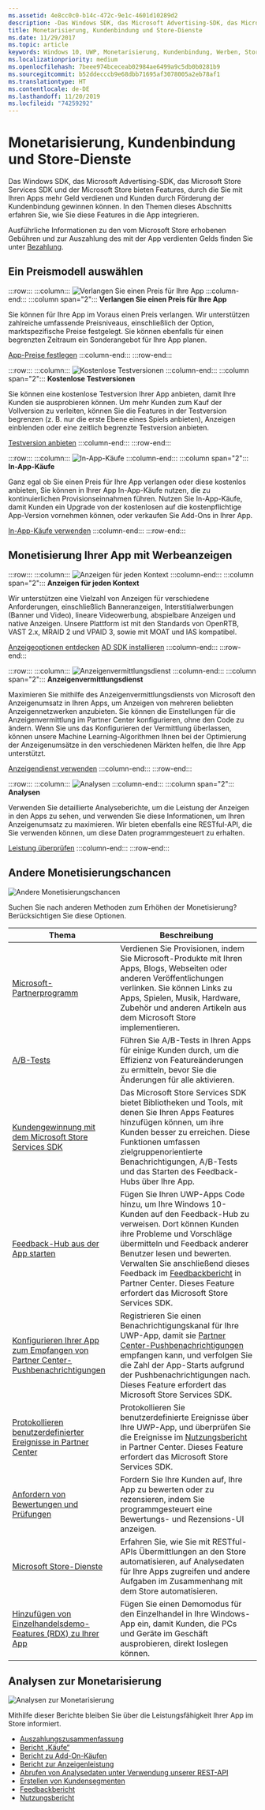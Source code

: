 ```yaml
---
ms.assetid: 4e8cc0c0-b14c-472c-9e1c-4601d10289d2
description: -Das Windows SDK, das Microsoft Advertising-SDK, das Microsoft Store Services SDK und der Microsoft Store bieten zahlreiche Features, durch die Sie mit Ihren Apps mehr Geld verdienen und Kunden durch Förderung der Kundenbindung gewinnen können.
title: Monetarisierung, Kundenbindung und Store-Dienste
ms.date: 11/29/2017
ms.topic: article
keywords: Windows 10, UWP, Monetarisierung, Kundenbindung, Werben, Store-Dienste
ms.localizationpriority: medium
ms.openlocfilehash: 7beee974bceceab02984ae6499a9c5db0b0281b9
ms.sourcegitcommit: b52ddecccb9e68dbb71695af3078005a2eb78af1
ms.translationtype: HT
ms.contentlocale: de-DE
ms.lasthandoff: 11/20/2019
ms.locfileid: "74259292"
---
```

# <a name="monetization-engagement-and-store-services"></a>Monetarisierung, Kundenbindung und Store-Dienste

Das Windows SDK, das Microsoft Advertising-SDK, das Microsoft Store Services SDK und der Microsoft Store bieten Features, durch die Sie mit Ihren Apps mehr Geld verdienen und Kunden durch Förderung der Kundenbindung gewinnen können. In den Themen dieses Abschnitts erfahren Sie, wie Sie diese Features in die App integrieren.

Ausführliche Informationen zu den vom Microsoft Store erhobenen Gebühren und zur Auszahlung des mit der App verdienten Gelds finden Sie unter [Bezahlung](../publish/getting-paid-apps.md).

## <a name="choose-a-pricing-model"></a>Ein Preismodell auswählen

:::row:::
    :::column:::
        ![Verlangen Sie einen Preis für Ihre App](images/pricing-charge-price.png)
    :::column-end:::
    :::column span="2":::
**Verlangen Sie einen Preis für Ihre App**

Sie können für Ihre App im Voraus einen Preis verlangen. Wir unterstützen zahlreiche umfassende Preisniveaus, einschließlich der Option, marktspezifische Preise festgelegt. Sie können ebenfalls für einen begrenzten Zeitraum ein Sonderangebot für Ihre App planen.

[App-Preise festlegen](../publish/set-app-pricing-and-availability.md)
    :::column-end:::
:::row-end:::

:::row:::
    :::column:::
        ![Kostenlose Testversionen](images/pricing-free-trial.png)
    :::column-end:::
    :::column span="2":::
**Kostenlose Testversionen**

Sie können eine kostenlose Testversion Ihrer App anbieten, damit Ihre Kunden sie ausprobieren können. Um mehr Kunden zum Kauf der Vollversion zu verleiten, können Sie die Features in der Testversion begrenzen (z. B. nur die erste Ebene eines Spiels anbieten), Anzeigen einblenden oder eine zeitlich begrenzte Testversion anbieten.

[Testversion anbieten](in-app-purchases-and-trials.md)
    :::column-end:::
:::row-end:::

:::row:::
    :::column:::
        ![In-App-Käufe](images/pricing-in-app-purchases.png)
    :::column-end:::
    :::column span="2":::
**In-App-Käufe**

Ganz egal ob Sie einen Preis für Ihre App verlangen oder diese kostenlos anbieten, Sie können in Ihrer App In-App-Käufe nutzen, die zu kontinuierlichen Provisionseinnahmen führen. Nutzen Sie In-App-Käufe, damit Kunden ein Upgrade von der kostenlosen auf die kostenpflichtige App-Version vornehmen können, oder verkaufen Sie Add-Ons in Ihrer App.

[In-App-Käufe verwenden](in-app-purchases-and-trials.md)
    :::column-end:::
:::row-end:::

## <a name="monetize-your-app-with-ads"></a>Monetisierung Ihrer App mit Werbeanzeigen

:::row:::
    :::column:::
        ![Anzeigen für jeden Kontext](images/monetize-ads-every-context.png)
    :::column-end:::
    :::column span="2":::
**Anzeigen für jeden Kontext**

Wir unterstützen eine Vielzahl von Anzeigen für verschiedene Anforderungen, einschließlich Banneranzeigen, Interstitialwerbungen (Banner und Video), lineare Videowerbung, abspielbare Anzeigen und native Anzeigen. Unsere Plattform ist mit den Standards von OpenRTB, VAST 2.x, MRAID 2 und VPAID 3, sowie mit MOAT und IAS kompatibel.

[Anzeigeoptionen entdecken](../publish/create-an-ad-campaign-for-your-app.md)
[AD SDK installieren](https://marketplace.visualstudio.com/items?itemName=AdMediator.MicrosoftAdvertisingSDK)
    :::column-end:::
:::row-end:::

:::row:::
    :::column:::
        ![Anzeigenvermittlungsdienst](images/monetize-ad-mediation-service.png)
    :::column-end:::
    :::column span="2":::
**Anzeigenvermittlungsdienst**

Maximieren Sie mithilfe des Anzeigenvermittlungsdiensts von Microsoft den Anzeigenumsatz in Ihren Apps, um Anzeigen von mehreren beliebten Anzeigennetzwerken anzubieten. Sie können die Einstellungen für die Anzeigenvermittlung im Partner Center konfigurieren, ohne den Code zu ändern. Wenn Sie uns das Konfigurieren der Vermittlung überlassen, können unsere Machine Learning-Algorithmen Ihnen bei der Optimierung der Anzeigenumsätze in den verschiedenen Märkten helfen, die Ihre App unterstützt.

[Anzeigendienst verwenden](https://blogs.windows.com/windowsdeveloper/2017/05/08/announcing-microsofts-ad-mediation-service/)
    :::column-end:::
:::row-end:::

:::row:::
    :::column:::
        ![Analysen](images/monetize-analytics-pie-chart.png)
    :::column-end:::
    :::column span="2":::
**Analysen**

Verwenden Sie detaillierte Analyseberichte, um die Leistung der Anzeigen in den Apps zu sehen, und verwenden Sie diese Informationen, um Ihren Anzeigenumsatz zu maximieren. Wir bieten ebenfalls eine RESTful-API, die Sie verwenden können, um diese Daten programmgesteuert zu erhalten.

[Leistung überprüfen](../publish/advertising-performance-report.md)
    :::column-end:::
:::row-end:::

## <a name="other-monetization-opportunities"></a>Andere Monetisierungschancen

![Andere Monetisierungschancen](images/monetize-other-opportunities.png)

Suchen Sie nach anderen Methoden zum Erhöhen der Monetisierung? Berücksichtigen Sie diese Optionen.

 Thema                | Beschreibung                 |
|--------------------|-----------------------------|
| [Microsoft-Partnerprogramm](https://www.microsoftaffiliates.com/) | Verdienen Sie Provisionen, indem Sie Microsoft-Produkte mit Ihren Apps, Blogs, Webseiten oder anderen Veröffentlichungen verlinken. Sie können Links zu Apps, Spielen, Musik, Hardware, Zubehör und anderen Artikeln aus dem Microsoft Store implementieren.
| [A/B-Tests](https://docs.microsoft.com/windows/uwp/monetize/run-app-experiments-with-a-b-testing) | Führen Sie A/B-Tests in Ihren Apps für einige Kunden durch, um die Effizienz von Featureänderungen zu ermitteln, bevor Sie die Änderungen für alle aktivieren.
| [Kundengewinnung mit dem Microsoft Store Services SDK](microsoft-store-services-sdk.md) | Das Microsoft Store Services SDK bietet Bibliotheken und Tools, mit denen Sie Ihren Apps Features hinzufügen können, um ihre Kunden besser zu erreichen. Diese Funktionen umfassen zielgruppenorientierte Benachrichtigungen, A/B-Tests und das Starten des Feedback-Hubs über Ihre App.
| [Feedback-Hub aus der App starten](launch-feedback-hub-from-your-app.md) | Fügen Sie Ihren UWP-Apps Code hinzu, um Ihre Windows 10-Kunden auf den Feedback-Hub zu verweisen. Dort können Kunden ihre Probleme und Vorschläge übermitteln und Feedback anderer Benutzer lesen und bewerten. Verwalten Sie anschließend dieses Feedback im [Feedbackbericht](../publish/feedback-report.md) in Partner Center. Dieses Feature erfordert das Microsoft Store Services SDK. 
| [Konfigurieren Ihrer App zum Empfangen von Partner Center-Pushbenachrichtigungen](configure-your-app-to-receive-dev-center-notifications.md) | Registrieren Sie einen Benachrichtigungskanal für Ihre UWP-App, damit sie [Partner Center-Pushbenachrichtigungen](../publish/send-push-notifications-to-your-apps-customers.md) empfangen kann, und verfolgen Sie die Zahl der App-Starts aufgrund der Pushbenachrichtigungen nach. Dieses Feature erfordert das Microsoft Store Services SDK.
| [Protokollieren benutzerdefinierter Ereignisse in Partner Center](log-custom-events-for-dev-center.md) | Protokollieren Sie benutzerdefinierte Ereignisse über Ihre UWP-App, und überprüfen Sie die Ereignisse im [Nutzungsbericht](../publish/usage-report.md) in Partner Center. Dieses Feature erfordert das Microsoft Store Services SDK.
| [Anfordern von Bewertungen und Prüfungen](request-ratings-and-reviews.md) | Fordern Sie Ihre Kunden auf, Ihre App zu bewerten oder zu rezensieren, indem Sie programmgesteuert eine Bewertungs- und Rezensions-UI anzeigen.
| [Microsoft Store-Dienste](using-windows-store-services.md) | Erfahren Sie, wie Sie mit RESTful-APIs Übermittlungen an den Store automatisieren, auf Analysedaten für Ihre Apps zugreifen und andere Aufgaben im Zusammenhang mit dem Store automatisieren.
| [Hinzufügen von Einzelhandelsdemo-Features (RDX) zu Ihrer App](retail-demo-experience.md) | Fügen Sie einen Demomodus für den Einzelhandel in Ihre Windows-App ein, damit Kunden, die PCs und Geräte im Geschäft ausprobieren, direkt loslegen können.

## <a name="monetization-analytics"></a>Analysen zur Monetarisierung

![Analysen zur Monetarisierung](images/monetize-analytics.png)

Mithilfe dieser Berichte bleiben Sie über die Leistungsfähigkeit Ihrer App im Store informiert.

- [Auszahlungszusammenfassung](../publish/payout-summary.md)
- [Bericht „Käufe“](../publish/acquisitions-report.md)
- [Bericht zu Add-On-Käufen](../publish/add-on-acquisitions-report.md)
- [Bericht zur Anzeigenleistung](../publish/advertising-performance-report.md)
- [Abrufen von Analysedaten unter Verwendung unserer REST-API](access-analytics-data-using-windows-store-services.md)
- [Erstellen von Kundensegmenten](../publish/create-customer-segments.md)
- [Feedbackbericht](../publish/feedback-report.md)
- [Nutzungsbericht](../publish/usage-report.md)
